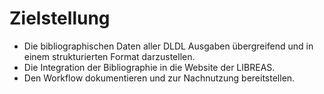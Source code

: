 # Zielstellung

- Die bibliographischen Daten aller DLDL Ausgaben übergreifend und in einem strukturierten Format darzustellen.
- Die Integration der Bibliographie in die Website der LIBREAS.
- Den Workflow dokumentieren und zur Nachnutzung bereitstellen.
